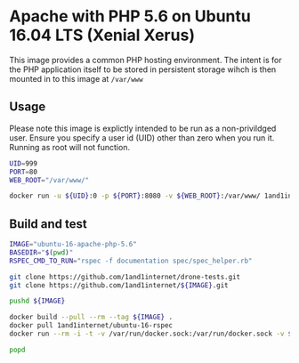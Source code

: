 # Apache with PHP 5.6 on Ubuntu 16.04 LTS (Xenial Xerus)

This image provides a common PHP hosting environment. The intent is for the PHP application itself to be stored in persistent storage wihch is then mounted in to this image at `/var/www`

## Usage

Please note this image is explictly intended to be run as a non-privildged user. Ensure you specify a user id (UID) other than zero when you run it. Running as root will not function.


```bash
UID=999
PORT=80
WEB_ROOT="/var/www/"

docker run -u ${UID}:0 -p ${PORT}:8080 -v ${WEB_ROOT}:/var/www/ 1and1internet/ubuntu-16-apache-php-5.6
```

## Build and test


```bash
IMAGE="ubuntu-16-apache-php-5.6"
BASEDIR="$(pwd)"
RSPEC_CMD_TO_RUN="rspec -f documentation spec/spec_helper.rb"

git clone https://github.com/1and1internet/drone-tests.git
git clone https://github.com/1and1internet/${IMAGE}.git

pushd ${IMAGE}

docker build --pull --rm --tag ${IMAGE} .
docker pull 1and1internet/ubuntu-16-rspec
docker run --rm -i -t -v /var/run/docker.sock:/var/run/docker.sock -v ${BASEDIR}/drone-tests/:/drone-tests/ -v ${BASEDIR}/${IMAGE}/:/mnt/ -e IMAGE=${IMAGE} 1and1internet/ubuntu-16-rspec ${RSPEC_CMD_TO_RUN}

popd
```
